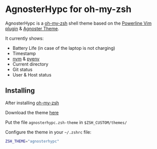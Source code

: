 # AgnosterHypc for oh-my-zsh

AgnosterHypc is a [oh-my-zsh][] shell theme based on the [Powerline Vim plugin][] & [Agnoster Theme][].

It currently shows:

* Battery Life (in case of the laptop is not charging)
* Timestamp
* [nvm][] & [pyenv][]
* Current directory
* Git status
* User & Host status

## Installing

After installing [oh-my-zsh][]

Download the theme [here](http://raw.githubusercontent.com/hypc/agnosterhypc-ohmyzsh-theme/master/agnosterhypc.zsh-theme)

Put the file `agnosterhypc.zsh-theme` in `$ZSH_CUSTOM/themes/`

Configure the theme in your `~/.zshrc` file:

```bash
ZSH_THEME="agnosterhypc"
```

[oh-my-zsh]: https://github.com/robbyrussell/oh-my-zsh
[Powerline Vim plugin]: https://github.com/Lokaltog/vim-powerline
[Agnoster Theme]: https://gist.github.com/agnoster/3712874
[nvm]: https://github.com/nvm-sh/nvm
[pyenv]: https://github.com/pyenv/pyenv
[pyenv-virtualenv]: https://github.com/pyenv/pyenv-virtualenv
